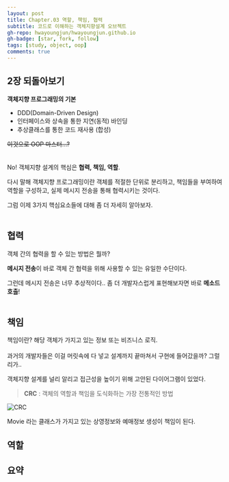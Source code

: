 ```yaml
---
layout: post
title: Chapter.03 역할, 책임, 협력
subtitle: 코드로 이해하는 객체지향설계 오브젝트
gh-repo: hwayoungjun/hwayoungjun.github.io
gh-badge: [star, fork, follow]
tags: [study, object, oop]
comments: true
---
```


## 2장 되돌아보기
**객체지향 프로그래밍의 기본**
- DDD(Domain-Driven Design)
- 인터페이스와 상속을 통한 지연(동적) 바인딩       
- 추상클래스를 통한 코드 재사용 (합성)

~~이것으로 OOP 마스터...?~~
<br>
<br>
<br>
No! 객체지향 설계의 핵심은 **협력, 책임, 역할**.

다시 말해 객체지향 프로그래밍이란
객체를 적절한 단위로 분리하고, 책임들을 부여하여 역할을 구성하고, 실제 메시지 전송을 통해 협력시키는 것이다.

그럼 이제 3가지 핵심요소들에 대해 좀 더 자세히 알아보자.
<br>
<br>
## 협력
객체 간의 협력을 할 수 있는 방법은 뭘까?

**메시지 전송**이 바로 객체 간 협력을 위해 사용할 수 있는 유일한 수단이다.

그런데 메시지 전송은 너무 추상적이다.. 좀 더 개발자스럽게 표현해보자면 바로 **메소드 호출**!
<br>
<br>
## 책임
책임이란? 해당 객체가 가지고 있는 정보 또는 비즈니스 로직.
<br>
<br>
과거의 개발자들은 이걸 머릿속에 다 넣고 설계까지 끝마쳐서 구현에 들어갔을까? 그럴리가..

객체지향 설계를 널리 알리고 접근성을 높이기 위해 고안된 다이어그램이 있었다.

> **CRC** : 객체의 역할과 책임을 도식화하는 가장 전통적인 방법

![CRC](https://hwayoungjun.github.io/img/CRC.png)

Movie 라는 클래스가 가지고 있는 상영정보와 예매정보 생성이 책임이 된다.




## 역할


## 요약
